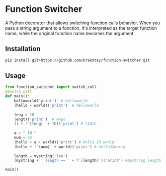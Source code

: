 # Function Switcher

A Python decorator that allows switching function calls behavior. When you pass a string argument to a function, it's interpreted as the target function name, while the original function name becomes the argument.

## Installation

```bash
pip install git+https://github.com/krakotay/function-switcher.git
```

## Usage

```python
from function_switcher import switch_call
@switch_call
def main():
    helloworld('print')  # helloworld
    (hello + world)('print')  # helloworld
    
    leng = 10
    (engt)('print')  # engt
    (l + f'{leng}' + th)('print') # l10th 
    
    a = " 10 "
    num = 42
    (hello + a + world)('print') # hello 10 world
    (hello + f'{num}' + world)('print') # hello42world
    
    length = mystring('len')  
    (mystring + ' length == ' + f'{length}')('print') #mystring length == 8

main()
```
